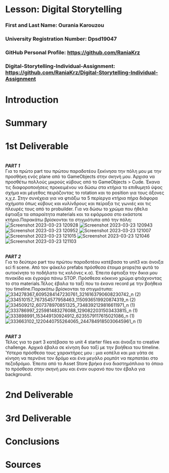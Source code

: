 # Lesson: Digital Storytelling

### First and Last Name: Ourania Karouzou 
### University Registration Number: Dpsd19047
### GitHub Personal Profile: https://github.com/RaniaKrz 
### Digital-Storytelling-Individual-Assignment: https://github.com/RaniaKrz/Digital-Storytelling-Individual-Assignment

# Introduction



# Summary


# 1st Deliverable
<br>***PART 1***
<br>Για το πρώτο part του πρώτου παραδοτέου ξεκίνησα την πόλη μου με την προσθήκη ενός plane από το GameObjects στην σκηνή μου. Άρχισα να προσθέτω πολλούς μικρούς κύβους από το GameObjects > Cude. Έκανα τις διαφοροποιήσεις προκειμένου να δώσω στα κτήρια το επιθυμητό ύψος σχήμα και μέγεθος πειράζοντας το rotation και το position για τους άξονες x,y,z. Στην συνέχεια για να φτιάξω τα 5 περίεργα κτήρια πήρα διάφορα σχήματα όπως κύβους και κυλίνδρους  και πείραξα τις γωνιές και τις πλευρές τους από το probuilder. Για να δώσω το χρώμα που ήθελα έφτιαξα τα απαραίτητα materials και τα εφάρμοσα στο εκάστοτε κτήριο.Παρακάτω βρίσκονται τα στιγμιότυπα από την πόλη:
![Screenshot 2023-03-23 120928](https://user-images.githubusercontent.com/101419070/227378800-b33867ff-541b-4232-a513-8fddd51340e7.png)
![Screenshot 2023-03-23 120943](https://user-images.githubusercontent.com/101419070/227378805-694b2e6a-b3ae-4849-ad6f-fd52efd9a0cb.png)
![Screenshot 2023-03-23 120952](https://user-images.githubusercontent.com/101419070/227378808-6e024166-8072-4718-814e-33a0eb30b710.png)
![Screenshot 2023-03-23 121007](https://user-images.githubusercontent.com/101419070/227378814-b7e0d839-deea-42b0-ad6b-e3c7ac0a0f53.png)
![Screenshot 2023-03-23 121015](https://user-images.githubusercontent.com/101419070/227378816-61fe2344-0df3-42eb-bba8-d71a8a35c9fb.png)
![Screenshot 2023-03-23 121046](https://user-images.githubusercontent.com/101419070/227378821-93251d48-122d-449d-8f2d-3871698b6f3f.png)
![Screenshot 2023-03-23 121103](https://user-images.githubusercontent.com/101419070/227378823-7a374ce4-e0a8-4773-b5a6-cefb935a7c30.png)


<br>***PART 2***
<br>Για το δεύτερο part του πρώτου παραδοτέου κατέβασα το unit3 και άνοιξα sci fi scene. Από τον φάκελο prefabs πρόσθεσα έτοιμα props(τα φυτά το αυτοκίνητο το ποδήλατο τις κολόνες κ.α). Έπειτα έφτιαξα την δικια μου πινακίδα και έγραψα πάνω STOP. Πρόσθεσα κόκκινο χρώμα φτιάχνοντας το στα materials.Τέλος έβαλα το ταξί που το έκανα record με την βοήθεια του timeline.Παρακάτω βρίσκονται τα στιγμιότυπα:
<br>![334278367_6095284147230761_3216163790608230742_n (2)](https://user-images.githubusercontent.com/101419070/226458137-0a6fcdf6-ac6c-4dd6-bbeb-f7a41b0948d7.png)
![334510157_767354577958463_1150936519920874319_n (2)](https://user-images.githubusercontent.com/101419070/226458188-7161ea8d-a493-46df-9022-7bd9b838c52c.png)
![334509212_607378970851325_7348392129816611971_n (1)](https://user-images.githubusercontent.com/101419070/226458238-f9f6c2f7-5876-4d70-ac5e-f0bbd4c28008.png)
![333786997_225981483276088_1290822031503433815_n (1)](https://user-images.githubusercontent.com/101419070/226458273-a376b7d1-0015-4894-a79e-fa5273ee67e5.png)
![333898991_153449130924912_6235579117615021086_n (1)](https://user-images.githubusercontent.com/101419070/226458320-48b0a683-6d24-4493-97aa-87ef403638db.png)
![333663102_1220440755264065_2447849185030645961_n (1)](https://user-images.githubusercontent.com/101419070/226458355-6c630e1d-7e3d-4bae-99d4-710848743f0a.png)

<br>***PART 3***
<br>Τέλος για το part 3 κατέβασα το unit 4 starter files και άνοιξα το creative challenge. Αρχικά έβαλα σε κίνηση δυο ταξί με την βοήθεια του timeline. Ύστερα πρόσθεσα τους χαρακτήρες μου : μια κοπέλα και μια γάτα σε κίνηση να περνάνε τον δρόμο και ένα μεγάλο ρομπότ να περπατάει στο πεζοδρόμιο. Έπειτα από το Asset Store βρήκα ένα διαστημόπλοιο το όποιο το πρόσθεσα στην σκηνή μου και έναν ουρανό που τον έβαλα για background.
# 2nd Deliverable


# 3rd Deliverable 


# Conclusions


# Sources
